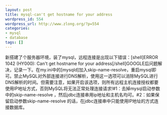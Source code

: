 ```yaml
---
layout: post
title: mysql-can't get hostname for your address
wordpress_id: 554
wordpress_url: http://www.zlong.org/?p=554
categories:
- mysql
- database
tags: []
---
```

新搭建了个服务器环境，装了mysql，远程连接是出现以下错误：[shell]ERROR 1042 (HY000): Can't get hostname for your address[/shell]GOOGLE后问题解决，记录一下。在my.ini中的[mysqld]加入skip-name-resolve，重启mysql即可。<!--more-->禁止MySQL对外部连接进行DNS解析，使用这一选项可以消除MySQL进行DNS解析的时间。但需要注意，如果开启该选项，则所有远程主机连接授权都要使用IP地址方式，否则MySQL将无法正常处理连接请求!#1：去掉mysql启动参数中的skip-name-resolve ，然后jdbc连接串用ip地址和主机名均可。#2：如果保留启动参数skip-name-resolve 的话，在jdbc连接串中只能使用IP地址的方式连接数据库。
